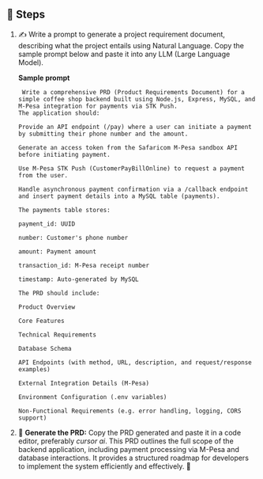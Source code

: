 ## 📝 Steps
1. ✍️ Write a prompt to generate a project requirement document, describing what the project entails using Natural Language.
Copy the sample prompt below and paste it into any LLM (Large Language Model).

    **Sample prompt**
    ```
     Write a comprehensive PRD (Product Requirements Document) for a simple coffee shop backend built using Node.js, Express, MySQL, and M-Pesa integration for payments via STK Push.
    The application should:
    
    Provide an API endpoint (/pay) where a user can initiate a payment by submitting their phone number and the amount.
    
    Generate an access token from the Safaricom M-Pesa sandbox API before initiating payment.
    
    Use M-Pesa STK Push (CustomerPayBillOnline) to request a payment from the user.
    
    Handle asynchronous payment confirmation via a /callback endpoint and insert payment details into a MySQL table (payments).
    
    The payments table stores:
    
    payment_id: UUID
    
    number: Customer's phone number
    
    amount: Payment amount
    
    transaction_id: M-Pesa receipt number
    
    timestamp: Auto-generated by MySQL
    
    The PRD should include:
    
    Product Overview
    
    Core Features
    
    Technical Requirements
    
    Database Schema
    
    API Endpoints (with method, URL, description, and request/response examples)
    
    External Integration Details (M-Pesa)
    
    Environment Configuration (.env variables)
    
    Non-Functional Requirements (e.g. error handling, logging, CORS support)
    
    ```
    
2. 🔑 **Generate the PRD:**
Copy the PRD generated and paste it in a code editor, preferably *cursor ai*.
This PRD outlines the full scope of the backend application, including payment processing via M-Pesa and database interactions. It provides a structured roadmap for     developers to implement the system efficiently and effectively. 🚀
